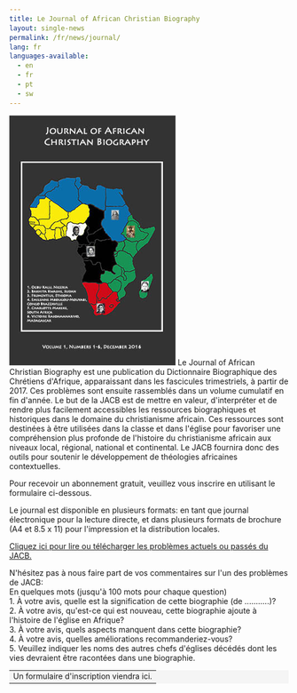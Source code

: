 ```yaml
---
title: Le Journal of African Christian Biography
layout: single-news
permalink: /fr/news/journal/
lang: fr
languages-available:                         
  - en
  - fr
  - pt
  - sw
---
```

<img src="/images/journal/JACBcover-black.jpg" class="bio"> Le Journal of African Christian Biography est une publication du Dictionnaire Biographique des Chrétiens d'Afrique, apparaissant dans les fascicules trimestriels, à partir de 2017. Ces problèmes sont ensuite rassemblés dans un volume cumulatif en fin d'année. Le but de la JACB est de mettre en valeur, d'interpréter et de rendre plus facilement accessibles les ressources biographiques et historiques dans le domaine du christianisme africain. Ces ressources sont destinées à être utilisées dans la classe et dans l'église pour favoriser une compréhension plus profonde de l'histoire du christianisme africain aux niveaux local, régional, national et continental. Le JACB fournira donc des outils pour soutenir le développement de théologies africaines contextuelles.

Pour recevoir un abonnement gratuit, veuillez vous inscrire en utilisant le formulaire ci-dessous.

Le journal est disponible en plusieurs formats: en tant que journal électronique pour la lecture directe, et dans plusieurs formats de brochure (A4 et 8.5 x 11) pour l'impression et la distribution locales.

[Cliquez ici pour lire ou télécharger les problèmes actuels ou passés du JACB.](link.pdf)

N'hésitez pas à nous faire part de vos commentaires sur l'un des problèmes de JACB:  
En quelques mots (jusqu'à 100 mots pour chaque question)  
1\. À votre avis, quelle est la signification de cette biographie (de ...........)?  
2\. À votre avis, qu'est-ce qui est nouveau, cette biographie ajoute à l'histoire de l'église en Afrique?  
3\. À votre avis, quels aspects manquent dans cette biographie?  
4\. À votre avis, quelles améliorations recommanderiez-vous?  
5\. Veuillez indiquer les noms des autres chefs d'églises décédés dont les vies devraient être racontées dans une biographie.  

<table bgcolor="#f5f5f5"><tbody><tr><td>
Un formulaire d'inscription viendra ici.
</td></tr></tbody></table>
